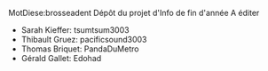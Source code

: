 MotDiese:brosseadent
Dépôt du projet d'Info de fin d'année
A éditer
  - Sarah Kieffer: tsumtsum3003
  - Thibault Gruez: pacificsound3003
  - Thomas Briquet: PandaDuMetro
  - Gérald Gallet: Edohad
